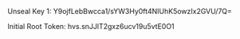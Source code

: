 Unseal Key 1: Y9ojfLebBwcca1/sYW3Hy0ft4NIUhK5owzIx2GVU/7Q=

Initial Root Token: hvs.snJJlT2gxz6ucv19u5vtE0O1
